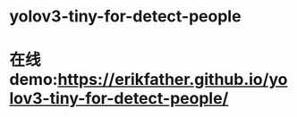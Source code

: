 # yolov3-tiny-for-detect-people
# 在线demo:https://erikfather.github.io/yolov3-tiny-for-detect-people/
